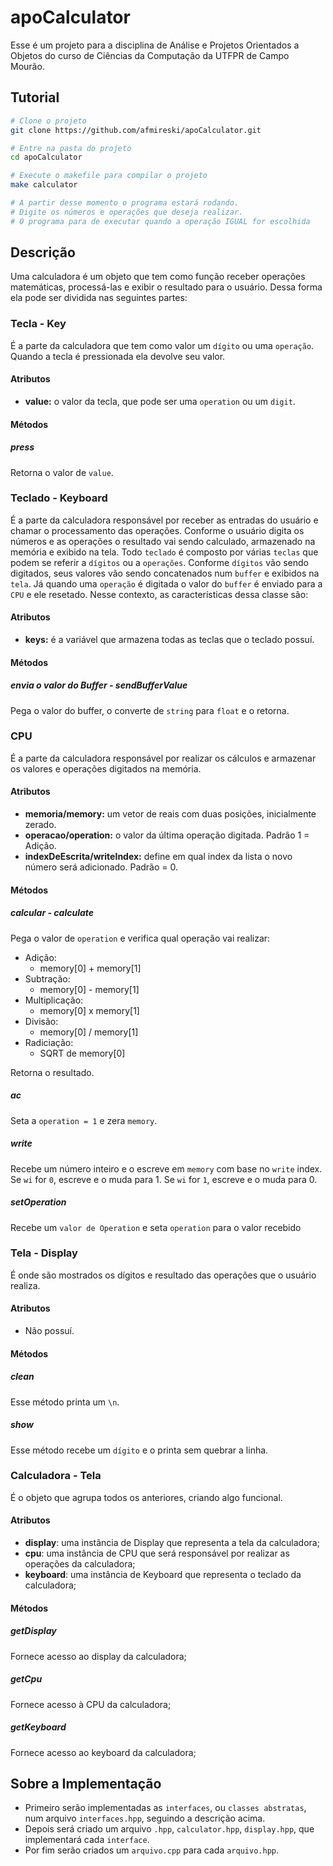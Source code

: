 # apoCalculator
Esse é um projeto para a disciplina de Análise e Projetos Orientados a Objetos do curso de Ciências da Computação da UTFPR de Campo Mourão.

## Tutorial
```zsh
# Clone o projeto
git clone https://github.com/afmireski/apoCalculator.git

# Entre na pasta do projeto
cd apoCalculator

# Execute o makefile para compilar o projeto
make calculator

# A partir desse momento o programa estará rodando.
# Digite os números e operações que deseja realizar.
# O programa para de executar quando a operação IGUAL for escolhida

```

## Descrição
Uma calculadora é um objeto que tem como função receber operações matemáticas, processá-las e exibir o resultado para o usuário. Dessa forma ela pode ser dividida nas seguintes partes:

### Tecla - Key
É a parte da calculadora que tem como valor um `dígito` ou uma `operação`. Quando a tecla é pressionada ela devolve seu valor.

#### Atributos
- **value:** o valor da tecla, que pode ser uma `operation` ou um `digit`.

#### Métodos

##### press
Retorna o valor de `value`.


### Teclado - Keyboard
É a parte da calculadora responsável por receber as entradas do usuário e chamar o processamento das operações. Conforme o usuário digita os números e as operações o resultado vai sendo calculado, armazenado na memória e exibido na tela.
Todo `teclado` é composto por várias `teclas` que podem se referir a `dígitos` ou a `operações`. Conforme `dígitos` vão sendo digitados, seus valores vão sendo concatenados num `buffer` e exibidos na `tela`. Já quando uma `operação` é digitada o valor do `buffer` é enviado para a `CPU` e ele resetado.
Nesse contexto, as características dessa classe são:

#### Atributos
- **keys:** é a variável que armazena todas as teclas que o teclado possuí.

#### Métodos

##### envia o valor do Buffer - sendBufferValue
Pega o valor do buffer, o converte de `string` para `float` e o retorna.


### CPU
É a parte da calculadora responsável por realizar os cálculos e armazenar os valores e operações digitados na memória.

#### Atributos
- **memoria/memory:** um vetor de reais com duas posições, inicialmente zerado.
- **operacao/operation:** o valor da última operação digitada. Padrão 1 = Adição.
- **indexDeEscrita/writeIndex:** define em qual index da lista o novo número será adicionado. Padrão = 0.

#### Métodos

##### calcular - calculate
Pega o valor de `operation` e verifica qual operação vai realizar:
- Adição:
  - memory[0] + memory[1]
- Subtração:
  - memory[0] - memory[1]
- Multiplicação:
  - memory[0] x memory[1]
- Divisão:
  - memory[0] / memory[1]
- Radiciação:
  - SQRT de memory[0]
  
Retorna o resultado.
 
##### ac
Seta a `operation = 1` e zera `memory`.

##### write
Recebe um número inteiro e o escreve em `memory` com base no `write` index.
Se `wi` for `0`, escreve e o muda para 1.
Se `wi` for `1`, escreve e o muda para 0.

##### setOperation
Recebe um `valor de Operation` e seta `operation` para o valor recebido


### Tela - Display
É onde são mostrados os dígitos e resultado das operações que o usuário realiza.

#### Atributos
- Não possuí.

#### Métodos

##### clean
Esse método printa um `\n`.

##### show
Esse método recebe um `dígito` e o printa sem quebrar a linha.


### Calculadora - Tela
É o objeto que agrupa todos os anteriores, criando algo funcional.

#### Atributos
- **display**: uma instância de Display que representa a tela da calculadora;
- **cpu**: uma instância de CPU que será responsável por realizar as operações da calculadora;
- **keyboard**: uma instância de Keyboard que representa o teclado da calculadora;

#### Métodos

##### getDisplay
Fornece acesso ao display da calculadora;

##### getCpu
Fornece acesso à CPU da calculadora;

##### getKeyboard
Fornece acesso ao keyboard da calculadora;

## Sobre a Implementação
- Primeiro serão implementadas as `interfaces`, ou `classes abstratas`, num arquivo `interfaces.hpp`, seguindo a descrição acima.
- Depois será criado um arquivo `.hpp`, `calculator.hpp`, `display.hpp`, que implementará cada `interface`.
- Por fim serão criados um `arquivo.cpp` para cada `arquivo.hpp`.
